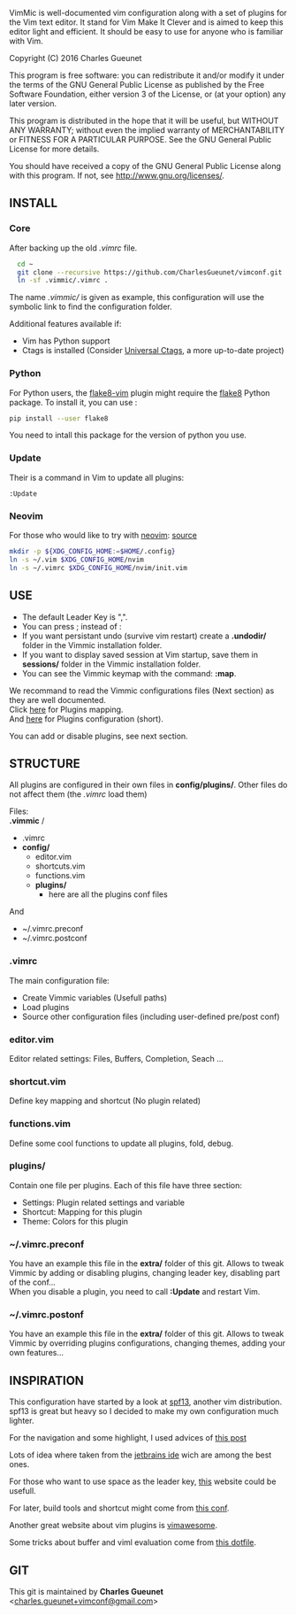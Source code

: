 VimMic is well-documented vim configuration along with a set of plugins for the Vim text editor.
It stand for Vim Make It Clever and is aimed to keep this editor light and efficient.
It should be easy to use for anyone who is familiar with Vim.

Copyright (C) 2016 Charles Gueunet

This program is free software: you can redistribute it and/or modify
it under the terms of the GNU General Public License as published by
the Free Software Foundation, either version 3 of the License, or
(at your option) any later version.

This program is distributed in the hope that it will be useful,
but WITHOUT ANY WARRANTY; without even the implied warranty of
MERCHANTABILITY or FITNESS FOR A PARTICULAR PURPOSE.  See the
GNU General Public License for more details.

You should have received a copy of the GNU General Public License
along with this program.  If not, see <http://www.gnu.org/licenses/>.

__INSTALL__
-----------

### Core

After backing up the old _.vimrc_ file.

```bash
  cd ~
  git clone --recursive https://github.com/CharlesGueunet/vimconf.git .vimmic
  ln -sf .vimmic/.vimrc .
```

The name *.vimmic/*  is given as example, this configuration will use the symbolic link
to find the configuration folder.<br/>

Additional features available if:<br/>
* Vim has Python support
* Ctags is installed (Consider [Universal Ctags](https://github.com/universal-ctags), a more up-to-date project)

### Python

For Python users, the [flake8-vim](https://github.com/andviro/flake8-vim)
plugin might require the [flake8](https://pypi.python.org/pypi/flake8) Python
package. To install it, you can use :

```bash
pip install --user flake8
```

You need to intall this package for the version of python you use.

### Update

Their is a command in Vim to update all plugins:
```vim
:Update
```

### Neovim

For those who would like to try with [neovim](https://neovim.io/): [source](https://neovim.io/doc/user/nvim.html#nvim-from-vim)
```bash
mkdir -p ${XDG_CONFIG_HOME:=$HOME/.config}
ln -s ~/.vim $XDG_CONFIG_HOME/nvim
ln -s ~/.vimrc $XDG_CONFIG_HOME/nvim/init.vim
```

__USE__
-------

* The default Leader Key is ",".
* You can press ; instead of :
* If you want persistant undo (survive vim restart) create a **.undodir/** folder in the Vimmic installation folder.
* If you want to display saved session at Vim startup, save them in **sessions/** folder in the Vimmic installation folder.
* You can see the Vimmic keymap with the command: **:map**.

We recommand to read the Vimmic configurations files (Next section) as they are well documented.<br/>
Click [here](Keymap.md) for Plugins mapping.<br/>
And   [here](Config.md) for Plugins configuration (short).

You can add or disable plugins, see next section.

__STRUCTURE__
--------------

All plugins are configured in their own files in **config/plugins/**.
Other files do not affect them (the *.vimrc* load them)

Files: <br/>
**.vimmic** / <br/>
- .vimrc
- **config/**
    - editor.vim
    - shortcuts.vim
    - functions.vim
    - **plugins/**
        - here are all the plugins conf files

And<br/>
* \~/.vimrc.preconf
* \~/.vimrc.postconf

### .vimrc

The main configuration file:
* Create Vimmic variables (Usefull paths)
* Load plugins
* Source other configuration files (including user-defined pre/post conf)

### editor.vim

Editor related settings: Files, Buffers, Completion, Seach ...

### shortcut.vim

Define key mapping and shortcut (No plugin related)

### functions.vim

Define some cool functions to update all plugins, fold, debug.

### plugins/

Contain one file per plugins. Each of this file have three section:
* Settings: Plugin related settings and variable
* Shortcut: Mapping for this plugin
* Theme: Colors for this plugin

### \~/.vimrc.preconf

You have an example this file in the **extra/** folder of this git.
Allows to tweak Vimmic by adding or disabling plugins, changing leader key, disabling part of the conf...<br/>
When you disable a plugin, you need to call **:Update** and restart Vim.

### \~/.vimrc.postonf

You have an example this file in the **extra/** folder of this git.
Allows to tweak Vimmic by overriding plugins configurations, changing themes, adding your own features...

__INSPIRATION__
----------------

This configuration have started by a look at
[spf13](https://github.com/spf13/spf13-vim), another vim distribution.
spf13 is great but heavy so I decided to make my own configuration much lighter.

For the navigation and some highlight, I used advices of
[this post](http://nvie.com/posts/how-i-boosted-my-vim/)

Lots of idea where taken from the
[jetbrains ide](https://www.jetbrains.com/) wich are among the best ones.

For those who want to use space as the leader key,
[this](https://sheerun.net/2014/03/21/how-to-boost-your-vim-productivity/)
website could be usefull.

For later, build tools and shortcut might come from [this conf](https://github.com/xmementoit/vim-ide.git).

Another great website about vim plugins is [vimawesome](http://vimawesome.com/).

Some tricks about buffer and viml evaluation come from
[this dotfile](https://github.com/thirtythreeforty/dotfiles/blob/cb464b7ef00534aa06247e67f4e55c701022571f/vim/config/mappings.vim#L20-31).

__GIT__
-------

This git is maintained by **Charles Gueunet** \<charles.gueunet+vimconf@gmail.com\>
